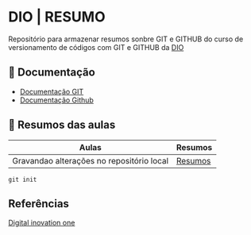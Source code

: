 # DIO | RESUMO

Repositório para armazenar resumos sonbre GIT e GITHUB do curso de versionamento de códigos com GIT e GITHUB da [DIO](https://www.dio.me/)

## 💾 Documentação
- [Documentação GIT](https://www.git-scm.com/doc)
- [Documentação Github](https://docs.github.com/pt/)

## 📁 Resumos das aulas
| Aulas | Resumos |
|-------|---------|
Gravandao alterações no repositório local| [Resumos]()

```
git init
```

## Referências
[Digital inovation one]()
